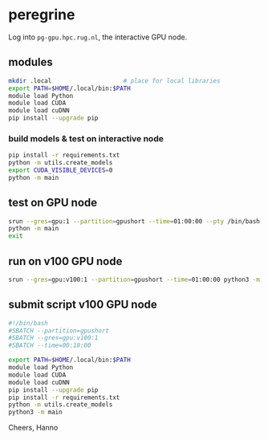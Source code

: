 # peregrine

Log into  `pg-gpu.hpc.rug.nl`, the interactive GPU node.

## modules

```bash
mkdir .local                    # place for local libraries
export PATH=$HOME/.local/bin:$PATH
module load Python
module load CUDA
module load cuDNN
pip install --upgrade pip
```
### build models & test on interactive node

```bash
pip install -r requirements.txt
python -m utils.create_models
export CUDA_VISIBLE_DEVICES=0
python -m main
```

## test on GPU node

```bash
srun --gres=gpu:1 --partition=gpushort --time=01:00:00 --pty /bin/bash
python -m main
exit
```

## run on v100 GPU node

```bash
srun --gres=gpu:v100:1 --partition=gpushort --time=01:00:00 python3 -m main
```


## submit script v100 GPU node

```bash
#!/bin/bash
#SBATCH --partition=gpushort
#SBATCH --gres=gpu:v100:1
#SBATCH --time=00:10:00

export PATH=$HOME/.local/bin:$PATH
module load Python
module load CUDA
module load cuDNN
pip install --upgrade pip
pip install -r requirements.txt
python -m utils.create_models
python3 -m main
```

Cheers,
Hanno
